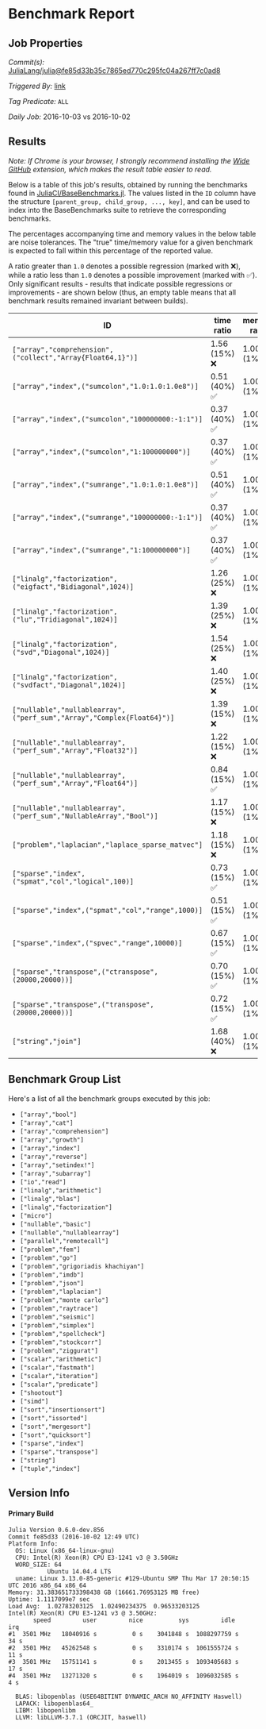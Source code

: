 # Benchmark Report

## Job Properties

*Commit(s):* [JuliaLang/julia@fe85d33b35c7865ed770c295fc04a267ff7c0ad8](https://github.com/JuliaLang/julia/commit/fe85d33b35c7865ed770c295fc04a267ff7c0ad8)

*Triggered By:* [link](https://github.com/JuliaLang/julia/commit/fe85d33b35c7865ed770c295fc04a267ff7c0ad8#commitcomment-19262338)

*Tag Predicate:* `ALL`

*Daily Job:* 2016-10-03 vs 2016-10-02

## Results

*Note: If Chrome is your browser, I strongly recommend installing the [Wide GitHub](https://chrome.google.com/webstore/detail/wide-github/kaalofacklcidaampbokdplbklpeldpj?hl=en)
extension, which makes the result table easier to read.*

Below is a table of this job's results, obtained by running the benchmarks found in
[JuliaCI/BaseBenchmarks.jl](https://github.com/JuliaCI/BaseBenchmarks.jl). The values
listed in the `ID` column have the structure `[parent_group, child_group, ..., key]`,
and can be used to index into the BaseBenchmarks suite to retrieve the corresponding
benchmarks.

The percentages accompanying time and memory values in the below table are noise tolerances. The "true"
time/memory value for a given benchmark is expected to fall within this percentage of the reported value.

A ratio greater than `1.0` denotes a possible regression (marked with :x:), while a ratio less
than `1.0` denotes a possible improvement (marked with :white_check_mark:). Only significant results - results
that indicate possible regressions or improvements - are shown below (thus, an empty table means that all
benchmark results remained invariant between builds).

| ID | time ratio | memory ratio |
|----|------------|--------------|
| `["array","comprehension",("collect","Array{Float64,1}")]` | 1.56 (15%) :x: | 1.00 (1%)  |
| `["array","index",("sumcolon","1.0:1.0:1.0e8")]` | 0.51 (40%) :white_check_mark: | 1.00 (1%)  |
| `["array","index",("sumcolon","100000000:-1:1")]` | 0.37 (40%) :white_check_mark: | 1.00 (1%)  |
| `["array","index",("sumcolon","1:100000000")]` | 0.37 (40%) :white_check_mark: | 1.00 (1%)  |
| `["array","index",("sumrange","1.0:1.0:1.0e8")]` | 0.51 (40%) :white_check_mark: | 1.00 (1%)  |
| `["array","index",("sumrange","100000000:-1:1")]` | 0.37 (40%) :white_check_mark: | 1.00 (1%)  |
| `["array","index",("sumrange","1:100000000")]` | 0.37 (40%) :white_check_mark: | 1.00 (1%)  |
| `["linalg","factorization",("eigfact","Bidiagonal",1024)]` | 1.26 (25%) :x: | 1.00 (1%)  |
| `["linalg","factorization",("lu","Tridiagonal",1024)]` | 1.39 (25%) :x: | 1.00 (1%)  |
| `["linalg","factorization",("svd","Diagonal",1024)]` | 1.54 (25%) :x: | 1.00 (1%)  |
| `["linalg","factorization",("svdfact","Diagonal",1024)]` | 1.40 (25%) :x: | 1.00 (1%)  |
| `["nullable","nullablearray",("perf_sum","Array","Complex{Float64}")]` | 1.39 (15%) :x: | 1.00 (1%)  |
| `["nullable","nullablearray",("perf_sum","Array","Float32")]` | 1.22 (15%) :x: | 1.00 (1%)  |
| `["nullable","nullablearray",("perf_sum","Array","Float64")]` | 0.84 (15%) :white_check_mark: | 1.00 (1%)  |
| `["nullable","nullablearray",("perf_sum","NullableArray","Bool")]` | 1.17 (15%) :x: | 1.00 (1%)  |
| `["problem","laplacian","laplace_sparse_matvec"]` | 1.18 (15%) :x: | 1.00 (1%)  |
| `["sparse","index",("spmat","col","logical",100)]` | 0.73 (15%) :white_check_mark: | 1.00 (1%)  |
| `["sparse","index",("spmat","col","range",1000)]` | 0.51 (15%) :white_check_mark: | 1.00 (1%)  |
| `["sparse","index",("spvec","range",10000)]` | 0.67 (15%) :white_check_mark: | 1.00 (1%)  |
| `["sparse","transpose",("ctranspose",(20000,20000))]` | 0.70 (15%) :white_check_mark: | 1.00 (1%)  |
| `["sparse","transpose",("transpose",(20000,20000))]` | 0.72 (15%) :white_check_mark: | 1.00 (1%)  |
| `["string","join"]` | 1.68 (40%) :x: | 1.00 (1%)  |

## Benchmark Group List

Here's a list of all the benchmark groups executed by this job:

- `["array","bool"]`
- `["array","cat"]`
- `["array","comprehension"]`
- `["array","growth"]`
- `["array","index"]`
- `["array","reverse"]`
- `["array","setindex!"]`
- `["array","subarray"]`
- `["io","read"]`
- `["linalg","arithmetic"]`
- `["linalg","blas"]`
- `["linalg","factorization"]`
- `["micro"]`
- `["nullable","basic"]`
- `["nullable","nullablearray"]`
- `["parallel","remotecall"]`
- `["problem","fem"]`
- `["problem","go"]`
- `["problem","grigoriadis khachiyan"]`
- `["problem","imdb"]`
- `["problem","json"]`
- `["problem","laplacian"]`
- `["problem","monte carlo"]`
- `["problem","raytrace"]`
- `["problem","seismic"]`
- `["problem","simplex"]`
- `["problem","spellcheck"]`
- `["problem","stockcorr"]`
- `["problem","ziggurat"]`
- `["scalar","arithmetic"]`
- `["scalar","fastmath"]`
- `["scalar","iteration"]`
- `["scalar","predicate"]`
- `["shootout"]`
- `["simd"]`
- `["sort","insertionsort"]`
- `["sort","issorted"]`
- `["sort","mergesort"]`
- `["sort","quicksort"]`
- `["sparse","index"]`
- `["sparse","transpose"]`
- `["string"]`
- `["tuple","index"]`

## Version Info

#### Primary Build

```
Julia Version 0.6.0-dev.856
Commit fe85d33 (2016-10-02 12:49 UTC)
Platform Info:
  OS: Linux (x86_64-linux-gnu)
  CPU: Intel(R) Xeon(R) CPU E3-1241 v3 @ 3.50GHz
  WORD_SIZE: 64
           Ubuntu 14.04.4 LTS
  uname: Linux 3.13.0-85-generic #129-Ubuntu SMP Thu Mar 17 20:50:15 UTC 2016 x86_64 x86_64
Memory: 31.383651733398438 GB (16661.76953125 MB free)
Uptime: 1.1117099e7 sec
Load Avg:  1.02783203125  1.02490234375  0.96533203125
Intel(R) Xeon(R) CPU E3-1241 v3 @ 3.50GHz: 
       speed         user         nice          sys         idle          irq
#1  3501 MHz   18040916 s          0 s    3041848 s  1088297759 s         34 s
#2  3501 MHz   45262548 s          0 s    3310174 s  1061555724 s         11 s
#3  3501 MHz   15751141 s          0 s    2013455 s  1093405683 s         17 s
#4  3501 MHz   13271320 s          0 s    1964019 s  1096032585 s          4 s

  BLAS: libopenblas (USE64BITINT DYNAMIC_ARCH NO_AFFINITY Haswell)
  LAPACK: libopenblas64_
  LIBM: libopenlibm
  LLVM: libLLVM-3.7.1 (ORCJIT, haswell)

```
